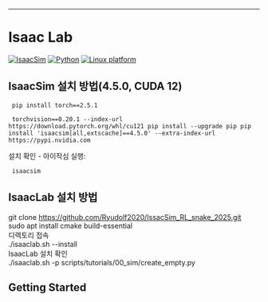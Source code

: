 

---

# Isaac Lab

[![IsaacSim](https://img.shields.io/badge/IsaacSim-4.5.0-silver.svg)](https://docs.isaacsim.omniverse.nvidia.com/latest/index.html)
[![Python](https://img.shields.io/badge/python-3.10-blue.svg)](https://docs.python.org/3/whatsnew/3.10.html)
[![Linux platform](https://img.shields.io/badge/platform-linux--64-orange.svg)](https://releases.ubuntu.com/20.04/)

## IsaacSim 설치 방법(4.5.0, CUDA 12)
<pre><code> pip install torch==2.5.1 </code></pre>
<pre><code> torchvision==0.20.1 --index-url https://download.pytorch.org/whl/cu121 pip install --upgrade pip pip install 'isaacsim[all,extscache]==4.5.0' --extra-index-url https://pypi.nvidia.com </code></pre>
설치 확인 - 아이작심 실행: 
<pre><code> isaacsim  </code></pre>



## IsaacLab 설치 방법
git clone https://github.com/Ryudolf2020/IssacSim_RL_snake_2025.git  
sudo apt install cmake build-essential  
디렉토리 접속  
./isaaclab.sh --install  
IsaacLab 설치 확인  
./isaaclab.sh -p scripts/tutorials/00_sim/create_empty.py  


## Getting Started



